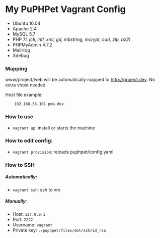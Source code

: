 # My PuPHPet Vagrant Config

- Ubuntu 16.04
- Apache 2.4
- MySQL 5.7
- PHP 7.1 _(cli, intl, xml, gd, mbstring, mcrypt, curl, zip, bz2)_
- PHPMyAdmin 4.7.2
- MailHog
- Xdebug

### Mapping

www/project/web will be automatically mapped to http://project.dev. No extra vhost needed.


Host file example: 

        192.168.56.101 pma.dev


### How to use

- `vagrant up`: install or starts the machine


### How to edit config:

- `vagrant provision`: reloads puphpet/config.yaml


### How to SSH

##### Automatically:
- `vagrant ssh`: ssh to vm

##### Manually:
- Host: `127.0.0.1`
- Port: `2222`
- Username: `vagrant`
- Private key: `./puphpet/files/dot/ssh/id_rsa`